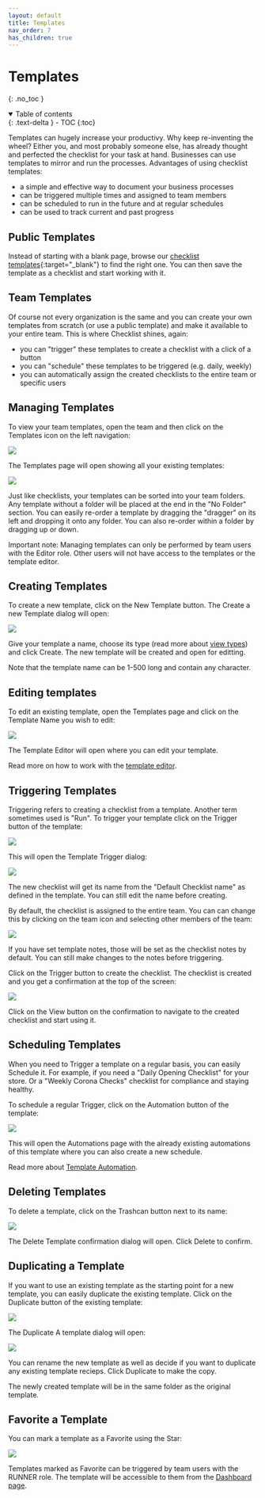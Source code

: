 ```yaml
---
layout: default
title: Templates
nav_order: 7
has_children: true
---
```


# Templates

{: .no_toc }

<details open markdown="block">
  <summary>
    Table of contents
  </summary>
  {: .text-delta }
- TOC
{:toc}
</details>

Templates can hugely increase your productivy. Why keep re-inventing the wheel? Either you, and most probably someone else, has already thought and perfected the checklist for your task at hand. Businesses can use templates to mirror and run the processes. Advantages of using checklist templates:

- a simple and effective way to document your business processes
- can be triggered multiple times and assigned to team members
- can be scheduled to run in the future and at regular schedules
- can be used to track current and past progress

## Public Templates

Instead of starting with a blank page, browse our [checklist templates](https://checklist.com/templates){:target="\_blank"} to find the right one. You can then save the template as a checklist and start working with it.

## Team Templates

Of course not every organization is the same and you can create your own templates from scratch (or use a public template) and make it available to your entire team. This is where Checklist shines, again:

- you can "trigger" these templates to create a checklist with a click of a button
- you can "schedule" these templates to be triggered (e.g. daily, weekly)
- you can automatically assign the created checklists to the entire team or specific users

## Managing Templates

To view your team templates, open the team and then click on the Templates icon on the left navigation:

![](/assets/images/templates/templates-menu.png)

The Templates page will open showing all your existing templates:

![](/assets/images/templates/templates-list.png)

Just like checklists, your templates can be sorted into your team folders. Any template without a folder will be placed at the end in the "No Folder" section. You can easily re-order a template by dragging the "dragger" on its left and dropping it onto any folder. You can also re-order within a folder by dragging up or down.

Important note: Managing templates can only be performed by team users with the Editor role. Other users will not have access to the templates or the template editor.

## Creating Templates

To create a new template, click on the New Template button. The Create a new Template dialog will open:

![](/assets/images/templates/templates-add.png)

Give your template a name, choose its type (read more about [view types](/checklists/checklist-views/)) and click Create. The new template will be created and open for editting.

Note that the template name can be 1-500 long and contain any character.

## Editing templates

To edit an existing template, open the Templates page and click on the Template Name you wish to edit:

![](/assets/images/templates/templates-editor-button.png)

The Template Editor will open where you can edit your template.

Read more on how to work with the [template editor](/templates/template-editor/).

## Triggering Templates

Triggering refers to creating a checklist from a template. Another term sometimes used is "Run". To trigger your template click on the Trigger button of the template:

![](/assets/images/templates/templates-run-button.png)

This will open the Template Trigger dialog:

![](/assets/images/templates/templates-run-dialog.png)

The new checklist will get its name from the "Default Checklist name" as defined in the template. You can still edit the name before creating.

By default, the checklist is assigned to the entire team. You can can change this by clicking on the team icon and selecting other members of the team:

![](/assets/images/templates/templates-run-assign.png)

If you have set template notes, those will be set as the checklist notes by default. You can still make changes to the notes before triggering.

Click on the Trigger button to create the checklist. The checklist is created and you get a confirmation at the top of the screen:

![](/assets/images/templates/templates-run-confirm.png)

Click on the View button on the confirmation to navigate to the created checklist and start using it.

## Scheduling Templates

When you need to Trigger a template on a regular basis, you can easily Schedule it. For example, if you need a "Daily Opening Checklist" for your store. Or a "Weekly Corona Checks" checklist for compliance and staying healthy.

To schedule a regular Trigger, click on the Automation button of the template:

![](/assets/images/templates/templates-schedule-button.png)

This will open the Automations page with the already existing automations of this template where you can also create a new schedule.

Read more about [Template Automation](/automation/#template-automation).

## Deleting Templates

To delete a template, click on the Trashcan button next to its name:

![](/assets/images/templates/templates-delete-button.png)

The Delete Template confirmation dialog will open. Click Delete to confirm.

## Duplicating a Template

If you want to use an existing template as the starting point for a new template, you can easily duplicate the existing template. Click on the Duplicate button of the existing template:

![](/assets/images/templates/templates-duplicate-button.png)

The Duplicate A template dialog will open:

![](/assets/images/templates/templates-duplicate-dialog.png)

You can rename the new template as well as decide if you want to duplicate any existing template recieps. Click Duplicate to make the copy.

The newly created template will be in the same folder as the original template.

## Favorite a Template

You can mark a template as a Favorite using the Star:

![](/assets/images/templates/templates-favorite-button.png)

Templates marked as Favorite can be triggered by team users with the RUNNER role. The template will be accessible to them from the [Dashboard page](/dashboard).

